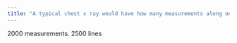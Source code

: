 ```yaml
---
title: "A typical chest x ray would have how many measurements along one line and how many lines per film"
---
```

2000 measurements. 2500 lines

